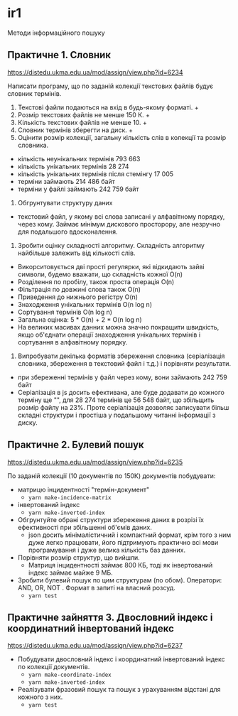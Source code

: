 # ir1
Методи інформаційного пошуку

## Практичне 1. Словник

https://distedu.ukma.edu.ua/mod/assign/view.php?id=6234

Написати програму, що по заданій колекції текстових файлів будує словник термінів.

1. Текстові файли подаються на вхід в будь-якому форматі. +
1. Розмір текстових файлів не менше 150 К. +
1. Кількість текстових файлів не менше 10. +
1. Словник термінів зберегти на диск. +
1. Оцінити розмір колекції, загальну кількість слів в колекції та розмір словника.
- кількість неунікальних термінів 793 663
- кількість унікальних термінів   28 274
- кількість унікальних термінів після стемінгу  17 005
- терміни займають 214 486 байт
- терміни у файлі займають 242 759 байт
1. Обгрунтувати структуру даних
- текстовий файл, у якому всі слова записані у алфавітному порядку, через кому.
    Займає мінімум дискового просторору, але незручно для подальшого вдосконалення. 
1. Зробити оцінку складності алгоритму. Складність алгоритму найбільше залежить від кількості слів.
- Викорситовується дві прості регулярки, які відкидають зайві символи, будемо вважати, що складність кожної O(n)
- Розділення по пробілу, також проста операція O(n)
- Фільтрація по довжині слова також O(n)
- Приведення до нижнього регістру O(n)
- Знаходження унікальних термінів O(n log n)
- Сортування термінів O(n log n)
- Загальна оцінка: 5 * O(n) + 2 * O(n log n)
- На великих масивах данних можна значно покращити швидкість, якщо об'єднати операції знаходження унікальних термінів і сортування в алфавітному порядку.
1. Випробувати декілька форматів збереження словника (серіалізація словника, збереження в текстовий файл і т.д.) і порівняти результати.
- при збереженні термінів у файл через кому, вони займають 242 759 байт
- Серіалізація в js досить ефективана, але буде додавати до кожного терміну ще "", для 28 274
 термінів це 56 548 байт, що збільщить розмір файлу на 23%.
 Проте серіалізація дозволяє записувати більш складні структури і простіша у подальшому читанні інформації з диску.

## Практичне 2. Булевий пошук

https://distedu.ukma.edu.ua/mod/assign/view.php?id=6235

По заданій колекції (10 документів по 150К) документів побудувати:
- матрицю інцидентності "термін-документ"
  - ```yarn make-incidence-matrix ```
- інвертований індекс
  - ``` yarn make-inverted-index ``` 
- Обгрунтуйте обрані структури збереження даних в розрізі їх ефективності при збільшенні об'ємів даних.
  - json досить мінімалістичний і компактний формат, крім того з ним дуже легко працювати, його
   підтримують практично всі мови програмування і дуже велика кількість баз данних.
- Порівняти розмір структур, що вийшли.
  - Матриця інцидентності займає 800 КБ, тоді як інвертований індекс займає майже 9 МБ.
- Зробити булевий пошук по цим структурам (по обом). Оператори: AND, OR, NOT
. Формат в запиті на власний розсуд.
  - ``` yarn test ```

## Практичне зайняття 3. Двословний індекс і координатний інвертований індекс

https://distedu.ukma.edu.ua/mod/assign/view.php?id=6237

- Побудувати двословний індекс і координатний інвертований індекс по колекції документів.
  - ``` yarn make-coordinate-index ```
  - ``` yarn make-inverted-index ``` 
- Реалізувати фразовий пошук та пошук з урахуванням відстані для кожного з них.
  - ``` yarn test ```
